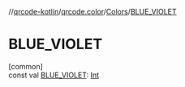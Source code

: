 //[qrcode-kotlin](../../../index.md)/[qrcode.color](../index.md)/[Colors](index.md)/[BLUE_VIOLET](-b-l-u-e_-v-i-o-l-e-t.md)

# BLUE_VIOLET

[common]\
const val [BLUE_VIOLET](-b-l-u-e_-v-i-o-l-e-t.md): [Int](https://kotlinlang.org/api/latest/jvm/stdlib/kotlin/-int/index.html)
